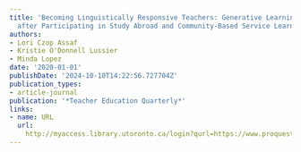 ```yaml
---
title: 'Becoming Linguistically Responsive Teachers: Generative Learning One Year
  after Participating in Study Abroad and Community-Based Service Learning Project'
authors:
- Lori Czop Assaf
- Kristie O'Donnell Lussier
- Minda Lopez
date: '2020-01-01'
publishDate: '2024-10-10T14:22:56.727704Z'
publication_types:
- article-journal
publication: '*Teacher Education Quarterly*'
links:
- name: URL
  url: 
    http://myaccess.library.utoronto.ca/login?qurl=https://www.proquest.com/docview/2459012459?accountid=14771&bdid=38382&_bd=VVlm4J3YlkugDdoaUTUi%2F8aMmfY%3D
---
```

